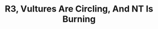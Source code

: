 ---
title: R3, Vultures Are Circling, And NT Is Burning
type: round
cinematic: "videos/intro-3.mp4"
recordings:
-   text: Ambrose's perspective
    url: https://www.youtube.com/watch?v=lMMzwKeoqe4
-   text: Kafka's perspective
    url: https://www.youtube.com/watch?v=g30PsMnhdPw
-   text: Merryn's perspective
    url: https://www.youtube.com/watch?v=0g_eW0hjmTI
-   text: Pippi's perspective
    url: https://www.youtube.com/watch?v=KngMOqQLOkY
-   text: Quinn's perspective
    url: https://www.youtube.com/watch?v=KOix3M_aA6k
-   text: Red's perspective
    url: https://www.youtube.com/watch?v=CuJCSweqZjU
-   text: REL's perspective
    url: https://www.youtube.com/watch?v=jBrI295UYyM
-   text: Victoria's perspective
    url: https://www.youtube.com/watch?v=L_8goiZ_9j8
synopsis: In the third public round of 35 Below, _Vultures Are Circling, And NT Is Burning_, the crew meets the first of several ships meant to rendezvous with the colony.<br><br>With _Thundarando_ well on its way to being established, and an uprising quelled for now, the crew awake two weeks later to begin shoveling out the paths between buildings. Their outposts have been established into a full, fenced-in perimeter, their colony now blossoming with heated crew quarters and common areas. The holdrum, slow morning of the crew is shaken by the arrival of the _NSS Perseverance_ streaking across the sky, falling apart as it entered the atmopshere over the _Banshee Pit_. Emerging from cover, and seeing debris from the crash scattered amongst the colony, the crew rushed northward to search for both survivors and supplies.<br><br>The antagonists for this round were <b>Syndicate Infiltrators</b>, tasked with determining the nature of Nanotrasen's colony and disrupting it any way they could. Being a coordinated sleeper cell aboard the _Perseverance_, they caused the ship to crash-land in the crater, and once rescued began worming their way into the crew's trust. The infilitrators were also tasked with planting four <b>tracking beacons</b> to allow the Syndicate to locate and target the colony's location in the cold depths of space.
gallery: "/rounds/gallery/round_3"
---